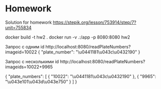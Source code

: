 # Homework
Solution for homework https://stepik.org/lesson/753914/step/7?unit=755834

docker build -t hw2 .
docker run -v .:/app -p 8080:8080 hw2

Запрос с одним id
http://localhost:8080/readPlateNumbers?imageid=10022
{
  "plate_number": "\u0441181\u043c\u0432190"
}

Запрос с несколькими id
http://localhost:8080/readPlateNumbers?imageids=10022+9965

{
  "plate_numbers": [
    {
      "10022": "\u0441181\u043c\u0432190"
    }, 
    {
      "9965": "\u043e101\u043d\u043e750"
    }
  ]
}
